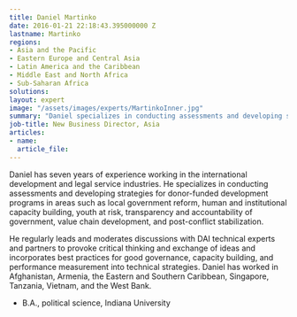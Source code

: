 ```yaml
---
title: Daniel Martinko
date: 2016-01-21 22:18:43.395000000 Z
lastname: Martinko
regions:
- Asia and the Pacific
- Eastern Europe and Central Asia
- Latin America and the Caribbean
- Middle East and North Africa
- Sub-Saharan Africa
solutions:
layout: expert
image: "/assets/images/experts/MartinkoInner.jpg"
summary: "Daniel specializes in conducting assessments and developing strategies for donor-funded development programs in areas such as local government reform, human and institutional capacity building, youth at risk, transparency and accountability of government, value chain development, and post-conflict stabilization."
job-title: New Business Director, Asia
articles:
- name:
  article_file:
---
```

Daniel has seven years of experience working in the international development and legal service industries. He specializes in conducting assessments and developing strategies for donor-funded development programs in areas such as local government reform, human and institutional capacity building, youth at risk, transparency and accountability of government, value chain development, and post-conflict stabilization.

He regularly leads and moderates discussions with DAI technical experts and partners to provoke critical thinking and exchange of ideas and incorporates best practices for good governance, capacity building, and performance measurement into technical strategies. Daniel has worked in Afghanistan, Armenia, the Eastern and Southern Caribbean, Singapore, Tanzania, Vietnam, and the West Bank.

* B.A., political science, Indiana University
